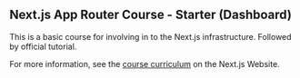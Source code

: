 ## Next.js App Router Course - Starter (Dashboard)

This is a basic course for involving in to the Next.js infrastructure. Followed by official tutorial.

For more information, see the [course curriculum](https://nextjs.org/learn) on the Next.js Website.
